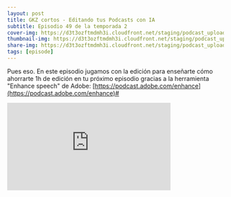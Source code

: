 ```yaml
---
layout: post
title: GKZ cortos - Editando tus Podcasts con IA
subtitle: Episodio 49 de la temporada 2
cover-img: https://d3t3ozftmdmh3i.cloudfront.net/staging/podcast_uploaded_episode/14743809/14743809-1691188572445-713871d5ca4b2.jpg
thumbnail-img: https://d3t3ozftmdmh3i.cloudfront.net/staging/podcast_uploaded_episode/14743809/14743809-1691188572445-713871d5ca4b2.jpg
share-img: https://d3t3ozftmdmh3i.cloudfront.net/staging/podcast_uploaded_episode/14743809/14743809-1691188572445-713871d5ca4b2.jpg
tags: [episode]
---
```


<p>Pues eso. En este episodio jugamos con la edición para enseñarte cómo ahorrarte 1h de edición en tu próximo episodio gracias a la herramienta &quot;Enhance speech&quot; de Adobe: <a href="[https://podcast.adobe.com/enhance](https://podcast.adobe.com/enhance)">⁠[https://podcast.adobe.com/enhance](https://podcast.adobe.com/enhance)#⁠</a></p>
<iframe src='https://podcasters.spotify.com/pod/show/geekingzone/embed/episodes/GKZ-cortos---Editando-tus-Podcasts-con-IA-e27nee1' height='204px' width='380px' frameborder='0' scrolling='no'></iframe>